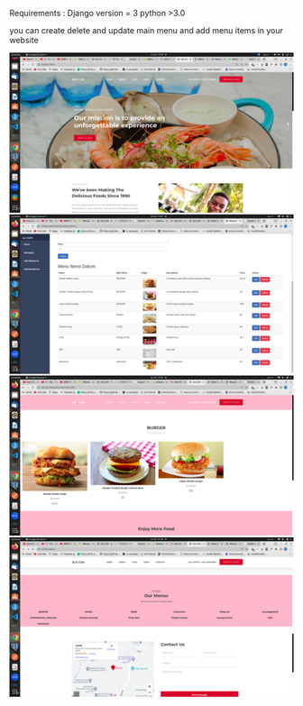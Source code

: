 Requirements : Django version = 3 python >3.0


you can create delete and update main menu and add menu items in your website

![Alt text](/demo_images/main_page.png?raw=true "MAIN PAGE")
![Alt text](/demo_images/product_page.png?raw=true "Product Page")
![Alt text](/demo_images/single_category_view.png?raw=true "Single category view")
![Alt text](/demo_images/menu.png?raw=true "main category")
